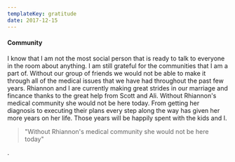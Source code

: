 ```yaml
---
templateKey: gratitude
date: 2017-12-15
---
```


#### Community

I know that I am not the most social person that is ready to talk to everyone
in the room about anything. I am still grateful for the communities that I am a
part of. Without our group of friends we would not be able to make it through
all of the medical issues that we have had throughout the past few years.
Rhiannon and I are currently making great strides in our marriage and fincance
thanks to the great help from Scott and Ali. Without Rhiannon's medical
community she would not be here today. From getting her diagnosis to executing
their plans every step along the way has given her more years on her life.
Those years will be happily spent with the kids and I.

> "Without Rhiannon's medical community she would not be here today"

.
